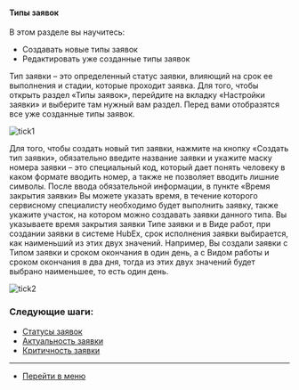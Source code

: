 #### Типы заявок
В этом разделе вы научитесь:
- Создавать новые типы заявок
- Редактировать уже созданные типы заявок

Тип заявки – это определенный статус заявки, влияющий на срок ее выполнения и стадии, которые проходит заявка. Для того, чтобы открыть раздел «Типы заявок», перейдите на вкладку «Настройки заявки» и выберите там нужный вам раздел. Перед  вами отобразятся все уже созданные типы заявок.

![tick1](/attachments/images/FAQ_RU/WorkType/tick1.png)

Для того, чтобы создать новый тип заявки, нажмите на кнопку «Создать тип заявки», обязательно введите название заявки и укажите маску номера заявки – это специальный код, который дает понять человеку в каком формате вводить номер, а также не позволяет вводить лишние символы. После ввода обязательной информации, в пункте «Время закрытия заявки» Вы можете указать время, в течение которого сервисному специалисту необходимо будет выполнить заявку, также укажите участок, на котором можно создавать заявки данного типа.  Вы указываете время закрытия заявки Типе заявки и в Виде работ, при создании заявки в системе HubEx, срок исполнения заявки выбирается, как наименьший из этих двух значений. Например, Вы создали заявки с Типом заявки и сроком окончания в один день, а с Видом работы и сроком окончания в два дня, тогда из этих двух значений будет выбрано наименьшее, то есть один день.

![tick2](/attachments/images/FAQ_RU/WorkType/tick2.png)



### Следующие шаги:
- [Статусы заявок](./StatusType.md)
- [Актуальность заявки](./Actuality.md)
- [Критичность заявки](./Criticality.md)


____
- [Перейти в меню](http://wiki.hubex.ru)
